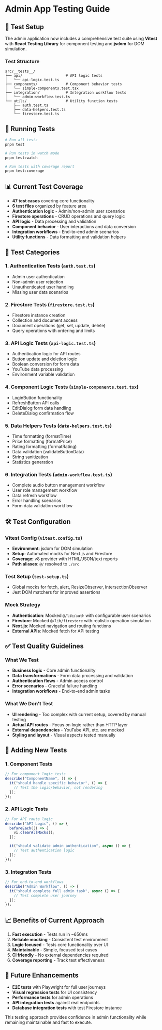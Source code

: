# Admin App Testing Guide

## 🧪 Test Setup

The admin application now includes a comprehensive test suite using **Vitest** with **React Testing Library** for component testing and **jsdom** for DOM simulation.

### Test Structure

```
src/__tests__/
├── api/                    # API logic tests
│   └── api-logic.test.ts
├── components/             # Component behavior tests  
│   └── simple-components.test.tsx
├── integration/            # Integration workflow tests
│   └── admin-workflow.test.ts
└── utils/                  # Utility function tests
    ├── auth.test.ts
    ├── data-helpers.test.ts
    └── firestore.test.ts
```

## 🚀 Running Tests

```bash
# Run all tests
pnpm test

# Run tests in watch mode
pnpm test:watch

# Run tests with coverage report
pnpm test:coverage
```

## 📊 Current Test Coverage

- **47 test cases** covering core functionality
- **6 test files** organized by feature area
- **Authentication logic** - Admin/non-admin user scenarios
- **Firestore operations** - CRUD operations and query logic
- **API logic** - Data processing and validation
- **Component behavior** - User interactions and data conversion
- **Integration workflows** - End-to-end admin scenarios
- **Utility functions** - Data formatting and validation helpers

## 🔧 Test Categories

### 1. Authentication Tests (`auth.test.ts`)
- Admin user authentication
- Non-admin user rejection
- Unauthenticated user handling
- Missing user data scenarios

### 2. Firestore Tests (`firestore.test.ts`)
- Firestore instance creation
- Collection and document access
- Document operations (get, set, update, delete)
- Query operations with ordering and limits

### 3. API Logic Tests (`api-logic.test.ts`)
- Authentication logic for API routes
- Button update and deletion logic
- Boolean conversion for form data
- YouTube data processing
- Environment variable validation

### 4. Component Logic Tests (`simple-components.test.tsx`)
- LoginButton functionality
- RefreshButton API calls
- EditDialog form data handling
- DeleteDialog confirmation flow

### 5. Data Helpers Tests (`data-helpers.test.ts`)
- Time formatting (formatTime)
- Price formatting (formatPrice)  
- Rating formatting (formatRating)
- Data validation (validateButtonData)
- String sanitization
- Statistics generation

### 6. Integration Tests (`admin-workflow.test.ts`)
- Complete audio button management workflow
- User role management workflow
- Data refresh workflow
- Error handling scenarios
- Form data validation workflow

## 🛠️ Test Configuration

### Vitest Config (`vitest.config.ts`)
- **Environment**: jsdom for DOM simulation
- **Setup**: Automated mocks for Next.js and Firestore
- **Coverage**: v8 provider with HTML/JSON/text reports
- **Path aliases**: `@/` resolved to `./src`

### Test Setup (`test-setup.ts`)
- Global mocks for fetch, alert, ResizeObserver, IntersectionObserver
- Jest DOM matchers for improved assertions

### Mock Strategy
- **Authentication**: Mocked `@/lib/auth` with configurable user scenarios
- **Firestore**: Mocked `@/lib/firestore` with realistic operation simulation
- **Next.js**: Mocked navigation and routing functions
- **External APIs**: Mocked fetch for API testing

## ✅ Test Quality Guidelines

### What We Test
- **Business logic** - Core admin functionality
- **Data transformations** - Form data processing and validation
- **Authentication flows** - Admin access control
- **Error scenarios** - Graceful failure handling
- **Integration workflows** - End-to-end admin tasks

### What We Don't Test
- **UI rendering** - Too complex with current setup, covered by manual testing
- **Actual API routes** - Focus on logic rather than HTTP layer
- **External dependencies** - YouTube API, etc. are mocked
- **Styling and layout** - Visual aspects tested manually

## 🔄 Adding New Tests

### 1. Component Tests
```typescript
// For component logic tests
describe("ComponentName", () => {
  it("should handle specific behavior", () => {
    // Test the logic/behavior, not rendering
  });
});
```

### 2. API Logic Tests
```typescript
// For API route logic
describe("API Logic", () => {
  beforeEach(() => {
    vi.clearAllMocks();
  });

  it("should validate admin authentication", async () => {
    // Test authentication logic
  });
});
```

### 3. Integration Tests
```typescript
// For end-to-end workflows
describe("Admin Workflow", () => {
  it("should complete full admin task", async () => {
    // Test complete user journey
  });
});
```

## 📈 Benefits of Current Approach

1. **Fast execution** - Tests run in ~650ms
2. **Reliable mocking** - Consistent test environment
3. **Logic focused** - Tests core functionality over UI
4. **Maintainable** - Simple, focused test cases
5. **CI friendly** - No external dependencies required
6. **Coverage reporting** - Track test effectiveness

## 🎯 Future Enhancements

- **E2E tests** with Playwright for full user journeys
- **Visual regression tests** for UI consistency
- **Performance tests** for admin operations
- **API integration tests** against real endpoints
- **Database integration tests** with test Firestore instance

This testing approach provides confidence in admin functionality while remaining maintainable and fast to execute.